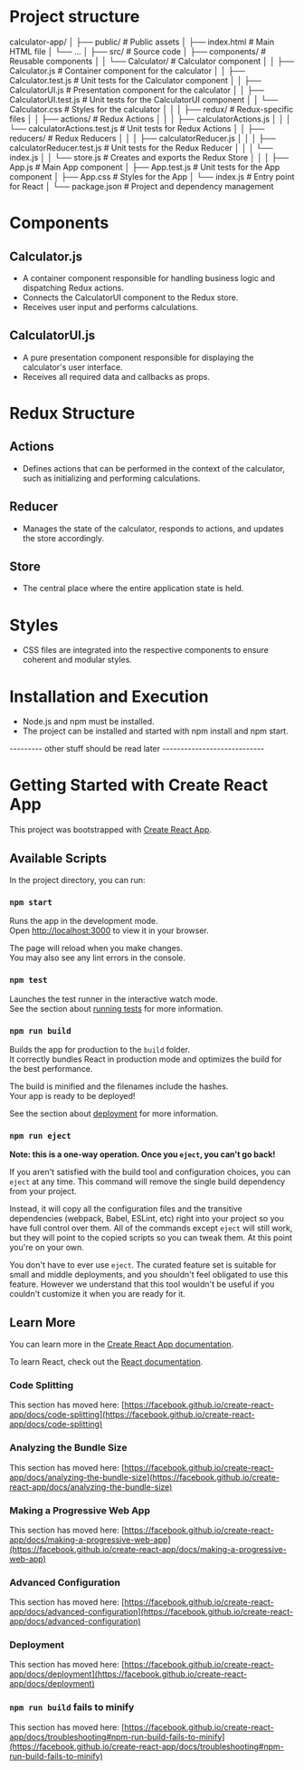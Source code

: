 # Project structure

calculator-app/
│
├── public/                  # Public assets
│   ├── index.html           # Main HTML file
│   └── ...
│
├── src/                     # Source code
│   ├── components/          # Reusable components
│   │   └── Calculator/      # Calculator component
│   │       ├── Calculator.js       # Container component for the calculator
│   │       ├── Calculator.test.js  # Unit tests for the Calculator component
│   │       ├── CalculatorUI.js     # Presentation component for the calculator
│   │       ├── CalculatorUI.test.js # Unit tests for the CalculatorUI component
│   │       └── Calculator.css      # Styles for the calculator
│   │
│   ├── redux/               # Redux-specific files
│   │   ├── actions/         # Redux Actions
│   │   │   ├── calculatorActions.js
│   │   │   └── calculatorActions.test.js # Unit tests for Redux Actions
│   │   ├── reducers/        # Redux Reducers
│   │   │   ├── calculatorReducer.js
│   │   │   ├── calculatorReducer.test.js # Unit tests for the Redux Reducer
│   │   │   └── index.js
│   │   └── store.js         # Creates and exports the Redux Store
│   │
│   ├── App.js               # Main App component
│   ├── App.test.js          # Unit tests for the App component
│   ├── App.css              # Styles for the App
│   └── index.js             # Entry point for React
│
└── package.json             # Project and dependency management

# Components
## Calculator.js
- A container component responsible for handling business logic and dispatching Redux actions.
- Connects the CalculatorUI component to the Redux store.
- Receives user input and performs calculations.
## CalculatorUI.js
- A pure presentation component responsible for displaying the calculator's user interface.
- Receives all required data and callbacks as props.
# Redux Structure
## Actions
- Defines actions that can be performed in the context of the calculator, such as initializing and performing calculations.
## Reducer
- Manages the state of the calculator, responds to actions, and updates the store accordingly.
## Store
- The central place where the entire application state is held.
# Styles
- CSS files are integrated into the respective components to ensure coherent and modular styles.
# Installation and Execution
- Node.js and npm must be installed.
- The project can be installed and started with npm install and npm start.







--------- other stuff should be read later ----------------------------



# Getting Started with Create React App

This project was bootstrapped with [Create React App](https://github.com/facebook/create-react-app).

## Available Scripts

In the project directory, you can run:

### `npm start`

Runs the app in the development mode.\
Open [http://localhost:3000](http://localhost:3000) to view it in your browser.

The page will reload when you make changes.\
You may also see any lint errors in the console.

### `npm test`

Launches the test runner in the interactive watch mode.\
See the section about [running tests](https://facebook.github.io/create-react-app/docs/running-tests) for more information.

### `npm run build`

Builds the app for production to the `build` folder.\
It correctly bundles React in production mode and optimizes the build for the best performance.

The build is minified and the filenames include the hashes.\
Your app is ready to be deployed!

See the section about [deployment](https://facebook.github.io/create-react-app/docs/deployment) for more information.

### `npm run eject`

**Note: this is a one-way operation. Once you `eject`, you can't go back!**

If you aren't satisfied with the build tool and configuration choices, you can `eject` at any time. This command will remove the single build dependency from your project.

Instead, it will copy all the configuration files and the transitive dependencies (webpack, Babel, ESLint, etc) right into your project so you have full control over them. All of the commands except `eject` will still work, but they will point to the copied scripts so you can tweak them. At this point you're on your own.

You don't have to ever use `eject`. The curated feature set is suitable for small and middle deployments, and you shouldn't feel obligated to use this feature. However we understand that this tool wouldn't be useful if you couldn't customize it when you are ready for it.

## Learn More

You can learn more in the [Create React App documentation](https://facebook.github.io/create-react-app/docs/getting-started).

To learn React, check out the [React documentation](https://reactjs.org/).

### Code Splitting

This section has moved here: [https://facebook.github.io/create-react-app/docs/code-splitting](https://facebook.github.io/create-react-app/docs/code-splitting)

### Analyzing the Bundle Size

This section has moved here: [https://facebook.github.io/create-react-app/docs/analyzing-the-bundle-size](https://facebook.github.io/create-react-app/docs/analyzing-the-bundle-size)

### Making a Progressive Web App

This section has moved here: [https://facebook.github.io/create-react-app/docs/making-a-progressive-web-app](https://facebook.github.io/create-react-app/docs/making-a-progressive-web-app)

### Advanced Configuration

This section has moved here: [https://facebook.github.io/create-react-app/docs/advanced-configuration](https://facebook.github.io/create-react-app/docs/advanced-configuration)

### Deployment

This section has moved here: [https://facebook.github.io/create-react-app/docs/deployment](https://facebook.github.io/create-react-app/docs/deployment)

### `npm run build` fails to minify

This section has moved here: [https://facebook.github.io/create-react-app/docs/troubleshooting#npm-run-build-fails-to-minify](https://facebook.github.io/create-react-app/docs/troubleshooting#npm-run-build-fails-to-minify)
